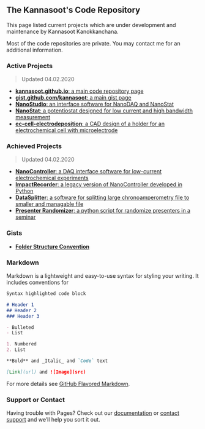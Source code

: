 ## The Kannasoot's Code Repository
This page listed current projects which are under development and maintenance by Kannasoot Kanokkanchana.

Most of the code repositories are private. You may contact me for an additional information.

### Active Projects
> Updated 04.02.2020

- [**kannasoot.github.io**: a main code repository page](https://kannasoot.github.io/)
- [**gist.github.com/kannasoot**: a main gist page](https://gist.github.com/kannasoot/)
- [**NanoStudio**: an interface software for NanoDAQ and NanoStat](https://github.com/kannasoot/nanostudio)
- [**NanoStat**: a potentiostat designed for low current and high bandwidth measurement](https://github.com/kannasoot/nanostat)
- [**ec-cell-electrodeposition**: a CAD design of a holder for an electrochemical cell with microelectrode](https://github.com/kannasoot/ec-cell-electrodeposition)

### Achieved Projects
> Updated 04.02.2020

- [**NanoController**: a DAQ interface software for low-current electrochemical experiments](https://github.com/kannasoot/Nano-Controller)
- [**ImpactRecorder**: a legacy version of NanoController developed in Python](https://github.com/kannasoot/ImpactRecorder)
- [**DataSplitter**: a software for splitting large chronoamperometry file to smaller and managable file](https://github.com/kannasoot/datasplitter)
- [**Presenter Randomizer**: a python script for randomize presenters in a seminar](https://github.com/kannasoot/presenter_randomizer)

### Gists
- [**Folder Structure Convention**](https://gist.github.com/kannasoot/79469a797d881913ca5fa9454fb182d0)

### Markdown

Markdown is a lightweight and easy-to-use syntax for styling your writing. It includes conventions for

```markdown
Syntax highlighted code block

# Header 1
## Header 2
### Header 3

- Bulleted
- List

1. Numbered
2. List

**Bold** and _Italic_ and `Code` text

[Link](url) and ![Image](src)
```

For more details see [GitHub Flavored Markdown](https://guides.github.com/features/mastering-markdown/).

### Support or Contact

Having trouble with Pages? Check out our [documentation](https://help.github.com/categories/github-pages-basics/) or [contact support](https://github.com/contact) and we’ll help you sort it out.
